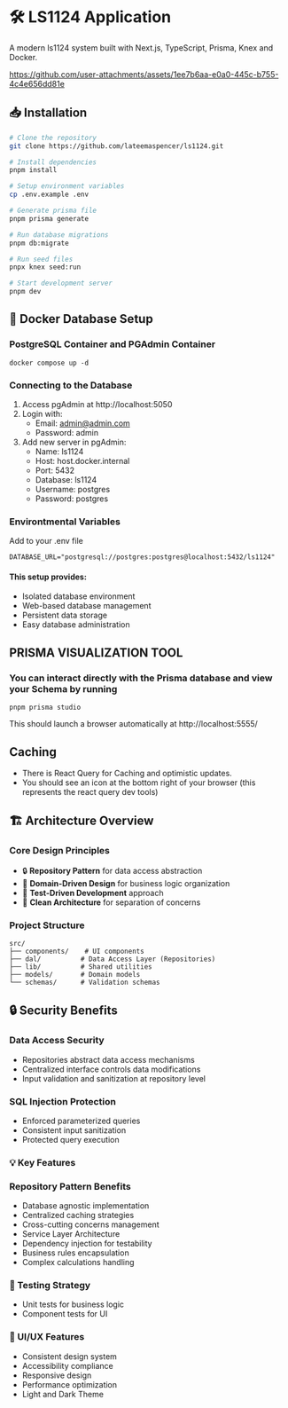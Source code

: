 # 🛠️ LS1124 Application

A modern ls1124 system built with Next.js, TypeScript, Prisma, Knex and Docker.

https://github.com/user-attachments/assets/1ee7b6aa-e0a0-445c-b755-4c4e656dd81e


## 📥 Installation

```bash
# Clone the repository
git clone https://github.com/lateemaspencer/ls1124.git

# Install dependencies
pnpm install

# Setup environment variables
cp .env.example .env

# Generate prisma file
pnpm prisma generate

# Run database migrations
pnpm db:migrate

# Run seed files
pnpx knex seed:run

# Start development server
pnpm dev
```

## 🐳 Docker Database Setup

### PostgreSQL Container and PGAdmin Container

```
docker compose up -d
```

### Connecting to the Database

1. Access pgAdmin at http://localhost:5050
2. Login with:
   - Email: admin@admin.com
   - Password: admin
3. Add new server in pgAdmin:
   - Name: ls1124
   - Host: host.docker.internal
   - Port: 5432
   - Database: ls1124
   - Username: postgres
   - Password: postgres

### Environtmental Variables

Add to your .env file

```
DATABASE_URL="postgresql://postgres:postgres@localhost:5432/ls1124"
```

#### This setup provides:

- Isolated database environment
- Web-based database management
- Persistent data storage
- Easy database administration

## PRISMA VISUALIZATION TOOL

### You can interact directly with the Prisma database and view your Schema by running

```
pnpm prisma studio
```

This should launch a browser automatically at
http://localhost:5555/

## Caching

- There is React Query for Caching and optimistic updates.
- You should see an icon at the bottom right of your browser (this represents the react query dev tools)

## 🏗️ Architecture Overview

### Core Design Principles

- 🔒 **Repository Pattern** for data access abstraction
- 🎯 **Domain-Driven Design** for business logic organization
- 🧪 **Test-Driven Development** approach
- 🔄 **Clean Architecture** for separation of concerns

### Project Structure

```
src/
├── components/    # UI components
├── dal/          # Data Access Layer (Repositories)
├── lib/          # Shared utilities
├── models/       # Domain models
└── schemas/      # Validation schemas
```

## 🔒 Security Benefits

### Data Access Security

- Repositories abstract data access mechanisms
- Centralized interface controls data modifications
- Input validation and sanitization at repository level

### SQL Injection Protection

- Enforced parameterized queries
- Consistent input sanitization
- Protected query execution

### 💡 Key Features

### Repository Pattern Benefits

- Database agnostic implementation
- Centralized caching strategies
- Cross-cutting concerns management
- Service Layer Architecture
- Dependency injection for testability
- Business rules encapsulation
- Complex calculations handling

### 🧪 Testing Strategy

- Unit tests for business logic
- Component tests for UI

### 📱 UI/UX Features

- Consistent design system
- Accessibility compliance
- Responsive design
- Performance optimization
- Light and Dark Theme
